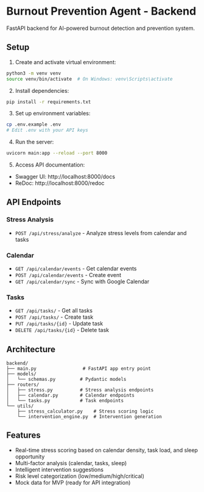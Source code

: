 # Burnout Prevention Agent - Backend

FastAPI backend for AI-powered burnout detection and prevention system.

## Setup

1. Create and activate virtual environment:
```bash
python3 -m venv venv
source venv/bin/activate  # On Windows: venv\Scripts\activate
```

2. Install dependencies:
```bash
pip install -r requirements.txt
```

3. Set up environment variables:
```bash
cp .env.example .env
# Edit .env with your API keys
```

4. Run the server:
```bash
uvicorn main:app --reload --port 8000
```

5. Access API documentation:
- Swagger UI: http://localhost:8000/docs
- ReDoc: http://localhost:8000/redoc

## API Endpoints

### Stress Analysis
- `POST /api/stress/analyze` - Analyze stress levels from calendar and tasks

### Calendar
- `GET /api/calendar/events` - Get calendar events
- `POST /api/calendar/events` - Create event
- `GET /api/calendar/sync` - Sync with Google Calendar

### Tasks
- `GET /api/tasks/` - Get all tasks
- `POST /api/tasks/` - Create task
- `PUT /api/tasks/{id}` - Update task
- `DELETE /api/tasks/{id}` - Delete task

## Architecture

```
backend/
├── main.py                 # FastAPI app entry point
├── models/
│   └── schemas.py         # Pydantic models
├── routers/
│   ├── stress.py          # Stress analysis endpoints
│   ├── calendar.py        # Calendar endpoints
│   └── tasks.py           # Task endpoints
└── utils/
    ├── stress_calculator.py    # Stress scoring logic
    └── intervention_engine.py  # Intervention generation
```

## Features

- Real-time stress scoring based on calendar density, task load, and sleep opportunity
- Multi-factor analysis (calendar, tasks, sleep)
- Intelligent intervention suggestions
- Risk level categorization (low/medium/high/critical)
- Mock data for MVP (ready for API integration)
